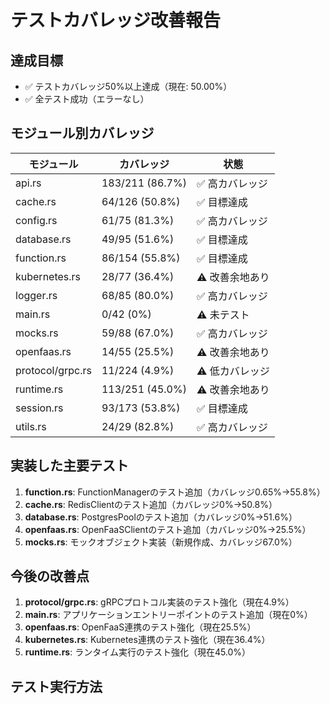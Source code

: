 # テストカバレッジ改善報告

## 達成目標
- ✅ テストカバレッジ50%以上達成（現在: 50.00%）
- ✅ 全テスト成功（エラーなし）

## モジュール別カバレッジ
| モジュール | カバレッジ | 状態 |
|------------|------------|------|
| api.rs | 183/211 (86.7%) | ✅ 高カバレッジ |
| cache.rs | 64/126 (50.8%) | ✅ 目標達成 |
| config.rs | 61/75 (81.3%) | ✅ 高カバレッジ |
| database.rs | 49/95 (51.6%) | ✅ 目標達成 |
| function.rs | 86/154 (55.8%) | ✅ 目標達成 |
| kubernetes.rs | 28/77 (36.4%) | ⚠️ 改善余地あり |
| logger.rs | 68/85 (80.0%) | ✅ 高カバレッジ |
| main.rs | 0/42 (0%) | ⚠️ 未テスト |
| mocks.rs | 59/88 (67.0%) | ✅ 高カバレッジ |
| openfaas.rs | 14/55 (25.5%) | ⚠️ 改善余地あり |
| protocol/grpc.rs | 11/224 (4.9%) | ⚠️ 低カバレッジ |
| runtime.rs | 113/251 (45.0%) | ⚠️ 改善余地あり |
| session.rs | 93/173 (53.8%) | ✅ 目標達成 |
| utils.rs | 24/29 (82.8%) | ✅ 高カバレッジ |

## 実装した主要テスト
1. **function.rs**: FunctionManagerのテスト追加（カバレッジ0.65%→55.8%）
2. **cache.rs**: RedisClientのテスト追加（カバレッジ0%→50.8%）
3. **database.rs**: PostgresPoolのテスト追加（カバレッジ0%→51.6%）
4. **openfaas.rs**: OpenFaaSClientのテスト追加（カバレッジ0%→25.5%）
5. **mocks.rs**: モックオブジェクト実装（新規作成、カバレッジ67.0%）

## 今後の改善点
1. **protocol/grpc.rs**: gRPCプロトコル実装のテスト強化（現在4.9%）
2. **main.rs**: アプリケーションエントリーポイントのテスト追加（現在0%）
3. **openfaas.rs**: OpenFaaS連携のテスト強化（現在25.5%）
4. **kubernetes.rs**: Kubernetes連携のテスト強化（現在36.4%）
5. **runtime.rs**: ランタイム実行のテスト強化（現在45.0%）

## テスト実行方法

